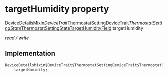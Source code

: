 


# targetHumidity property






[DeviceDetailsMixin$DeviceTrait$ThermostatSettingDeviceTrait$ThermostatSettingState$ThermostatSettingStateTargetHumidityField](../../graphql_devices_devices_query.graphql/DeviceDetailsMixin$DeviceTrait$ThermostatSettingDeviceTrait$ThermostatSettingState$ThermostatSettingStateTargetHumidityField-class.md) targetHumidity
  
_read / write_






## Implementation

```dart
DeviceDetailsMixin$DeviceTrait$ThermostatSettingDeviceTrait$ThermostatSettingState$ThermostatSettingStateTargetHumidityField
    targetHumidity;


```







